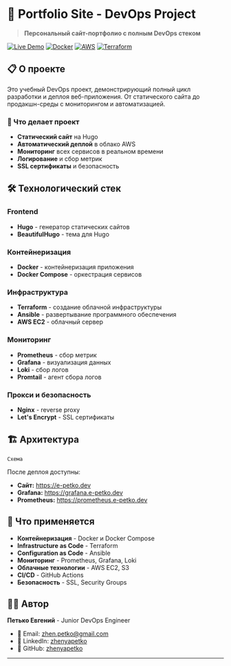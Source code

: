 # 🚀 Portfolio Site - DevOps Project

> **Персональный сайт-портфолио с полным DevOps стеком**

[![Live Demo](https://img.shields.io/badge/Live%20Demo-e--petko.dev-blue?style=for-the-badge&logo=web)](https://e-petko.dev)
[![Docker](https://img.shields.io/badge/Docker-2496ED?style=for-the-badge&logo=docker&logoColor=white)](https://www.docker.com/)
[![AWS](https://img.shields.io/badge/AWS-FF9900?style=for-the-badge&logo=amazon-aws&logoColor=white)](https://aws.amazon.com/)
[![Terraform](https://img.shields.io/badge/Terraform-7B42BC?style=for-the-badge&logo=terraform&logoColor=white)](https://www.terraform.io/)

## 📋 О проекте

Это учебный DevOps проект, демонстрирующий полный цикл разработки и деплоя веб-приложения. От статического сайта до продакшн-среды с мониторингом и автоматизацией.

### 🎯 Что делает проект

- **Статический сайт** на Hugo
- **Автоматический деплой** в облако AWS
- **Мониторинг** всех сервисов в реальном времени
- **Логирование** и сбор метрик
- **SSL сертификаты** и безопасность

## 🛠️ Технологический стек

### Frontend
- **Hugo** - генератор статических сайтов
- **BeautifulHugo** - тема для Hugo

### Контейнеризация
- **Docker** - контейнеризация приложения
- **Docker Compose** - оркестрация сервисов

### Инфраструктура
- **Terraform** - создание облачной инфраструктуры
- **Ansible** - развертывание программного обеспечения
- **AWS EC2** - облачный сервер

### Мониторинг
- **Prometheus** - сбор метрик
- **Grafana** - визуализация данных
- **Loki** - сбор логов
- **Promtail** - агент сбора логов

### Прокси и безопасность
- **Nginx** - reverse proxy
- **Let's Encrypt** - SSL сертификаты

## 🏗️ Архитектура

```
Схема
```


После деплоя доступны:

- **Сайт:** https://e-petko.dev
- **Grafana:** https://grafana.e-petko.dev
- **Prometheus:** https://prometheus.e-petko.dev


## 📝 Что применяется

- **Контейнеризация** - Docker и Docker Compose
- **Infrastructure as Code** - Terraform
- **Configuration as Code** - Ansible
- **Мониторинг** - Prometheus, Grafana, Loki
- **Облачные технологии** - AWS EC2, S3
- **CI/CD** - GitHub Actions
- **Безопасность** - SSL, Security Groups

## 👨‍💻 Автор

**Петько Евгений** - Junior DevOps Engineer

- 📧 Email: zhen.petko@gmail.com
- 💼 LinkedIn: [zhenyapetko](https://linkedin.com/in/zhenyapetko)
- 🐙 GitHub: [zhenyapetko](https://github.com/zhenyapetko)

---

